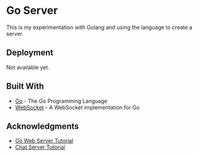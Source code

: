 # Go Server

This is my experimentation with Golang and using the language to create a server.

## Deployment

Not available yet.

## Built With

* [Go](https://golang.org/) - The Go Programming Language
* [WebSocket](https://github.com/gorilla/websocket) - A WebSocket implementation for Go

## Acknowledgments

* [Go Web Server Tutorial](https://golang.org/doc/articles/wiki/)
* [Chat Server Tutorial](https://www.thepolyglotdeveloper.com/2016/12/create-real-time-chat-app-golang-angular-2-websockets/)
